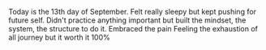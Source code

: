 Today is the 13th day of September. Felt really sleepy but kept pushing for future self. Didn't practice anything important but built the mindset, the system, the structure to do it. Embraced the pain
Feeling the exhaustion of all journey but it worth it 100%